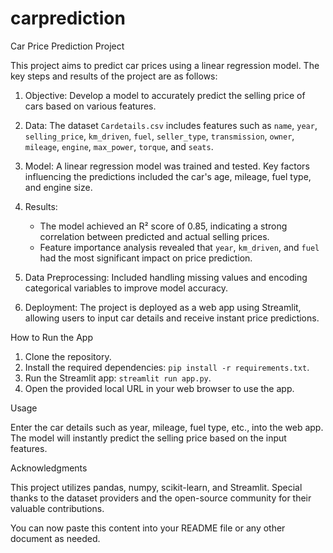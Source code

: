 # carprediction


Car Price Prediction Project

This project aims to predict car prices using a linear regression model. The key steps and results of the project are as follows:

1. Objective: Develop a model to accurately predict the selling price of cars based on various features.
   
2. Data: The dataset `Cardetails.csv` includes features such as `name`, `year`, `selling_price`, `km_driven`, `fuel`, `seller_type`, `transmission`, `owner`, `mileage`, `engine`, `max_power`, `torque`, and `seats`.

3. Model: A linear regression model was trained and tested. Key factors influencing the predictions included the car's age, mileage, fuel type, and engine size.

4. Results: 
   - The model achieved an R² score of 0.85, indicating a strong correlation between predicted and actual selling prices.
   - Feature importance analysis revealed that `year`, `km_driven`, and `fuel` had the most significant impact on price prediction.

5. Data Preprocessing: Included handling missing values and encoding categorical variables to improve model accuracy.

6. Deployment: The project is deployed as a web app using Streamlit, allowing users to input car details and receive instant price predictions.

How to Run the App

1. Clone the repository.
2. Install the required dependencies: `pip install -r requirements.txt`.
3. Run the Streamlit app: `streamlit run app.py`.
4. Open the provided local URL in your web browser to use the app.

Usage

Enter the car details such as year, mileage, fuel type, etc., into the web app. The model will instantly predict the selling price based on the input features.

Acknowledgments

This project utilizes pandas, numpy, scikit-learn, and Streamlit. Special thanks to the dataset providers and the open-source community for their valuable contributions.



You can now paste this content into your README file or any other document as needed.
